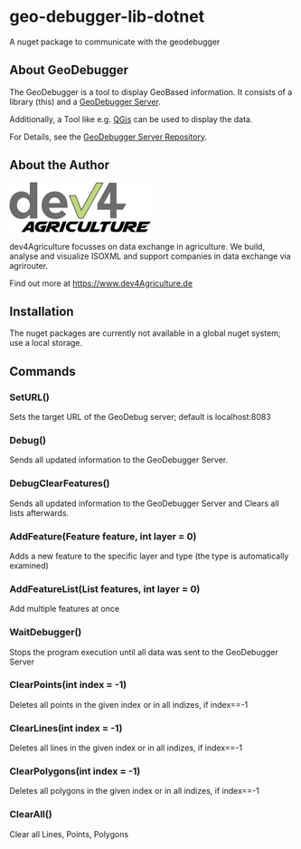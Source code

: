 # geo-debugger-lib-dotnet
A nuget package to communicate with the geodebugger


## About GeoDebugger

The GeoDebugger is a tool to display GeoBased information. It consists of a library (this)
 and a [GeoDebugger Server](https://github.com/dev4Agriculture/geo-debugger-server).

Additionally, a Tool like e.g. [QGis](https://qgis.org/de/site/) can be used to display the data.

For Details, see the [GeoDebugger Server Repository](https://github.com/dev4Agriculture/geo-debugger-server).

## About the Author
![dev4Agriculture](resources/banner_dev4ag.png)

dev4Agriculture focusses on data exchange in agriculture. We build, analyse and visualize ISOXML and support companies in data exchange via agrirouter.

Find out more at https://www.dev4Agriculture.de

## Installation

The nuget packages are currently not available in a global nuget system; use a local storage.

## Commands 

### SetURL()

Sets the target URL of the GeoDebug server; default is localhost:8083




### Debug()

Sends all updated information to the GeoDebugger Server.

### DebugClearFeatures()

Sends all updated information to the GeoDebugger Server and Clears all lists afterwards.

### AddFeature(Feature feature, int layer = 0)

Adds a new feature to the specific layer and type (the type is automatically examined)

### AddFeatureList(List<Feature> features, int layer = 0)

Add multiple features at once 


### WaitDebugger()

Stops the program execution until all data was sent to the GeoDebugger Server

### ClearPoints(int index = -1)

Deletes all points in the given index or in all indizes, if index==-1


### ClearLines(int index = -1)

Deletes all lines in the given index or in all indizes, if index==-1

### ClearPolygons(int index = -1)

Deletes all polygons in the given index or in all indizes, if index==-1

### ClearAll()

Clear all Lines, Points, Polygons
